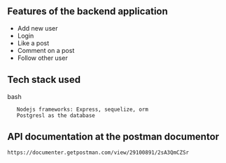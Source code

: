 ## Features of the backend application
- Add new user
- Login
- Like a post
- Comment on a post
- Follow other user

## Tech stack used
bash
```
   Nodejs frameworks: Express, sequelize, orm
   Postgresl as the database
```
## API documentation at the postman documentor
```https://documenter.getpostman.com/view/29100891/2sA3QmCZSr```
